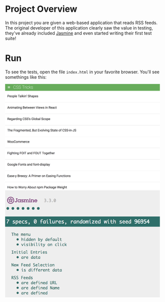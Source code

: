 # Project Overview

In this project you are given a web-based application that reads RSS feeds. The original developer of this application clearly saw the value in testing, they've already included [Jasmine](http://jasmine.github.io/) and even started writing their first test suite!

# Run

To see the tests, open the file `index.html` in your favorite browser. You'll see somethings like this:

<img src="images/blog.png" width="600">

<img src="images/tests.png" width="600">
